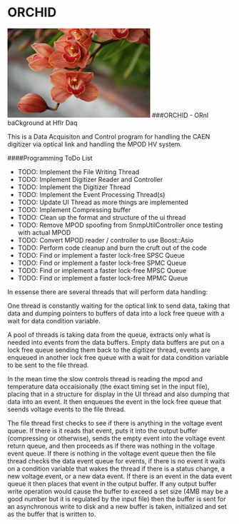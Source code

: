 # ORCHID
<img src="https://github.com/jmatta1/ORCHID/raw/master/doc/resources/orchid.jpg" width="320" height="200" />
###ORCHID - ORnl baCkground at HfIr Daq

This is a Data Acquisiton and Control program for handling the CAEN digitizer via optical link and handling the MPOD HV system.

####Programming ToDo List
 - TODO: Implement the File Writing Thread
 - TODO: Implement Digitizer Reader and Controller
 - TODO: Implement the Digitizer Thread
 - TODO: Implement the Event Processing Thread(s)
 - TODO: Update UI Thread as more things are implemented
 - TODO: Implement Compressing buffer
 - TODO: Clean up the format and structure of the ui thread
 - TODO: Remove MPOD spoofing from SnmpUtilController once testing with actual MPOD
 - TODO: Convert MPOD reader / controller to use Boost::Asio
 - TODO: Perform code cleanup and burn the cruft out of the code
 - TODO: Find or implement a faster lock-free SPSC Queue
 - TODO: Find or implement a faster lock-free SPMC Queue
 - TODO: Find or implement a faster lock-free MPSC Queue
 - TODO: Find or implement a faster lock-free MPMC Queue

In essense there are several threads that will perform data handling:

One thread is constantly waiting for the optical link to send data, taking that data and dumping pointers to buffers of data into a lock free queue with a wait for data condition variable. 

A pool of threads is taking data from the queue, extracts only what is needed into events from the data buffers. Empty data buffers are put on a lock free queue sending them back to the digitizer thread, events are enqueued in another lock free queue with a wait for data condition variable to be sent to the file thread.

In the mean time the slow controls thread is reading the mpod and temperature data occaisionally (the exact timing set in the input file), placing that in a structure for display in the UI thread and also dumping that data into an event. It then enqueues the event in the lock free queue that seends voltage events to the file thread.

The file thread first checks to see if there is anything in the voltage event queue. If there is it reads that event, puts it into the output buffer (compressing or otherwise), sends the empty event into the voltage event return queue, and then proceeds as if there was nothing in the voltage event queue.  If there is nothing in the voltage event queue then the file thread checks the data event queue for events, if there is no event it waits on a condition variable that wakes the thread if there is a status change, a new voltage event, or a new data event. If there is an event in the data event queue it then places that event in the output buffer. If any output buffer write operation would cause the buffer to exceed a set size (4MB may be a good number but it is regulated by the input file) then the buffer is sent for an asynchronous write to disk and a new buffer is taken, initialized and set as the buffer that is written to. 

